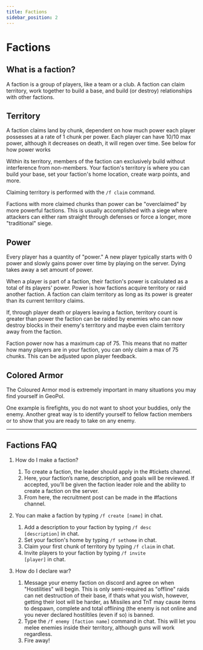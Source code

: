 ```yaml
---
title: Factions
sidebar_position: 2
---
```

# Factions

## What is a faction?

A faction is a group of players, like a team or a club. A faction can claim territory, work together to build a base, and build (or destroy) relationships with other factions.

## Territory

A faction claims land by chunk, dependent on how much power each player possesses at a rate of 1 chunk per power. Each player can have 10/10 max power, although it decreases on death, it will regen over time. See below for how power works   

Within its territory, members of the faction can exclusively build without interference from non-members. Your faction's territory is where you can build your base, set your faction's home location, create warp points, and more.

Claiming territory is performed with the <code>/f claim</code> command.

Factions with more claimed chunks than power can be "overclaimed" by more powerful factions. This is usually accomplished with a siege where attackers can either ram straight through defenses or force a longer, more "traditional" siege.  

## Power

Every player has a quantity of "power." A new player typically starts with 0 power and slowly gains power over time by playing on the server. Dying takes away a set amount of power.

When a player is part of a faction, their faction's power is calculated as a total of its players' power. Power is how factions acquire territory or raid another faction. A faction can claim territory as long as its power is greater than its current territory claims.

If, through player death or players leaving a faction, territory count is greater than power the faction can be raided by enemies who can now destroy blocks in their enemy's territory and maybe even claim territory away from the faction.

Faction power now has a maximum cap of 75. This means that no matter how many players are in your faction, you can only claim a max of 75 chunks. This can be adjusted upon player feedback.

## Colored Armor

The Coloured Armor mod is extremely important in many situations you may find yourself in GeoPol. 

One example is firefights, you do not want to shoot your buddies, only the enemy. Another great way is to identify yourself to fellow faction members or to show that you are ready to take on any enemy.

---

## Factions FAQ

1. How do I make a faction?

    1. To create a faction, the leader should apply in the #tickets channel. 
    2. Here, your faction’s name, description, and goals will be reviewed. If accepted, you’ll be given the faction leader role and the ability to create a faction on the server. 
    3. From here, the recruitment post can be made in the #factions channel. 


2. You can make a faction by typing <code>/f create [name]</code> in chat. 
    1. Add a description to your faction by typing <code>/f desc [description]</code> in chat.
    2. Set your faction's home by typing <code>/f sethome</code> in chat.
    3. Claim your first chunk of territory by typing <code>/f claim</code> in chat.
    4. Invite players to your faction by typing <code>/f invite [player]</code> in chat. 

3. How do I declare war?    
    1. Message your enemy faction on discord and agree on when "Hostilities" will begin. This is only semi-required as "offline" raids can net destruction of their base, if thats what you wish, however, getting their loot will be harder, as Missiles and TnT may cause items to despawn, complete and total offlining (the enemy is not online and you never declared hostiltiles (even if so) is banned.
    2. Type the <code>/f enemy [faction name]</code> command in chat. This will let you melee enemies inside their territory, although guns will work regardless. 
    3. Fire away!    
    

